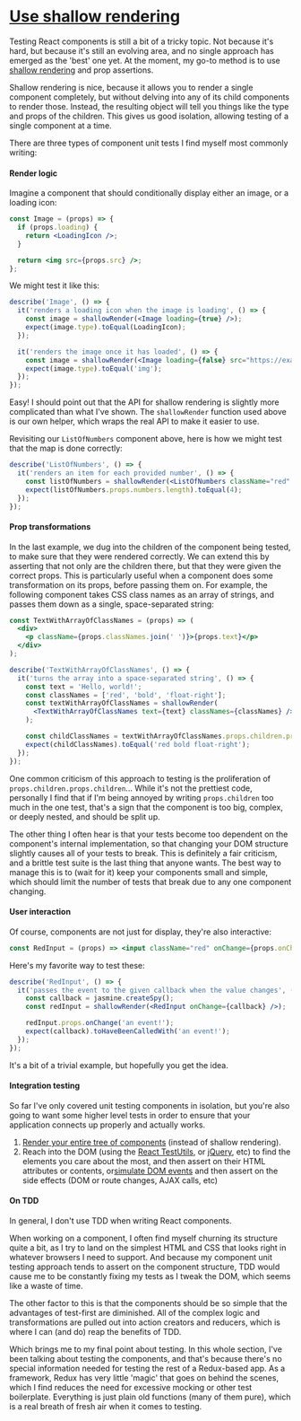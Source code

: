 # [Use shallow rendering](https://camjackson.net/post/9-things-every-reactjs-beginner-should-know#use-shallow-rendering)

Testing React components is still a bit of a tricky topic. Not because it's hard, but because it's still an evolving area, and no single approach has emerged as the 'best' one yet. At the moment, my go-to method is to use [shallow rendering](https://facebook.github.io/react/docs/test-utils.html#shallow-rendering) and prop assertions.

Shallow rendering is nice, because it allows you to render a single component completely, but without delving into any of its child components to render those. Instead, the resulting object will tell you things like the type and props of the children. This gives us good isolation, allowing testing of a single component at a time.

There are three types of component unit tests I find myself most commonly writing:

#### Render logic

Imagine a component that should conditionally display either an image, or a loading icon:

```jsx
const Image = (props) => {
  if (props.loading) {
    return <LoadingIcon />;
  }

  return <img src={props.src} />;
};
```

We might test it like this:

```jsx
describe('Image', () => {
  it('renders a loading icon when the image is loading', () => {
    const image = shallowRender(<Image loading={true} />);
    expect(image.type).toEqual(LoadingIcon);
  });

  it('renders the image once it has loaded', () => {
    const image = shallowRender(<Image loading={false} src="https://example.com/image.jpg" />);
    expect(image.type).toEqual('img');
  });
});
```

Easy! I should point out that the API for shallow rendering is slightly more complicated than what I've shown. The `shallowRender` function used above is our own helper, which wraps the real API to make it easier to use.

Revisiting our `ListOfNumbers` component above, here is how we might test that the map is done correctly:

```jsx
describe('ListOfNumbers', () => {
  it('renders an item for each provided number', () => {
    const listOfNumbers = shallowRender(<ListOfNumbers className="red" numbers={[3, 4, 5, 6]} />);
    expect(listOfNumbers.props.numbers.length).toEqual(4);
  });
});
```

#### Prop transformations

In the last example, we dug into the children of the component being tested, to make sure that they were rendered correctly. We can extend this by asserting that not only are the children there, but that they were given the correct props. This is particularly useful when a component does some transformation on its props, before passing them on. For example, the following component takes CSS class names as an array of strings, and passes them down as a single, space-separated string:

```jsx
const TextWithArrayOfClassNames = (props) => (
  <div>
    <p className={props.classNames.join(' ')}>{props.text}</p>
  </div>
);

describe('TextWithArrayOfClassNames', () => {
  it('turns the array into a space-separated string', () => {
    const text = 'Hello, world!';
    const classNames = ['red', 'bold', 'float-right'];
    const textWithArrayOfClassNames = shallowRender(
      <TextWithArrayOfClassNames text={text} classNames={classNames} />,
    );

    const childClassNames = textWithArrayOfClassNames.props.children.props.className;
    expect(childClassNames).toEqual('red bold float-right');
  });
});
```

One common criticism of this approach to testing is the proliferation of `props.children.props.children`... While it's not the prettiest code, personally I find that if I'm being annoyed by writing `props.children` too much in the one test, that's a sign that the component is too big, complex, or deeply nested, and should be split up.

The other thing I often hear is that your tests become too dependent on the component's internal implementation, so that changing your DOM structure slightly causes all of your tests to break. This is definitely a fair criticism, and a brittle test suite is the last thing that anyone wants. The best way to manage this is to (wait for it) keep your components small and simple, which should limit the number of tests that break due to any one component changing.

#### User interaction

Of course, components are not just for display, they're also interactive:

```jsx
const RedInput = (props) => <input className="red" onChange={props.onChange} />;
```

Here's my favorite way to test these:

```jsx
describe('RedInput', () => {
  it('passes the event to the given callback when the value changes', () => {
    const callback = jasmine.createSpy();
    const redInput = shallowRender(<RedInput onChange={callback} />);

    redInput.props.onChange('an event!');
    expect(callback).toHaveBeenCalledWith('an event!');
  });
});
```

It's a bit of a trivial example, but hopefully you get the idea.

#### Integration testing

So far I've only covered unit testing components in isolation, but you're also going to want some higher level tests in order to ensure that your application connects up properly and actually works.

1.  [Render your entire tree of components](https://facebook.github.io/react/docs/test-utils.html#renderintodocument) (instead of shallow rendering).
1.  Reach into the DOM (using the [React TestUtils](https://facebook.github.io/react/docs/test-utils.html), or [jQuery](https://jquery.com/), etc) to find the elements you care about the most, and then assert on their HTML attributes or contents, or[simulate DOM events](https://facebook.github.io/react/docs/test-utils.html#simulate) and then assert on the side effects (DOM or route changes, AJAX calls, etc)

#### On TDD

In general, I don't use TDD when writing React components.

When working on a component, I often find myself churning its structure quite a bit, as I try to land on the simplest HTML and CSS that looks right in whatever browsers I need to support. And because my component unit testing approach tends to assert on the component structure, TDD would cause me to be constantly fixing my tests as I tweak the DOM, which seems like a waste of time.

The other factor to this is that the components should be so simple that the advantages of test-first are diminished. All of the complex logic and transformations are pulled out into action creators and reducers, which is where I can (and do) reap the benefits of TDD.

Which brings me to my final point about testing. In this whole section, I've been talking about testing the components, and that's because there's no special information needed for testing the rest of a Redux-based app. As a framework, Redux has very little 'magic' that goes on behind the scenes, which I find reduces the need for excessive mocking or other test boilerplate. Everything is just plain old functions (many of them pure), which is a real breath of fresh air when it comes to testing.
